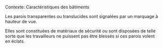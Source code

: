 Contexte: Caractéristiques des bâtiments

Les parois transparentes ou translucides sont signalées par un marquage à hauteur de vue.

Elles sont constituées de matériaux de sécurité ou sont disposées de telle sorte que les travailleurs ne puissent pas être blessés si ces parois volent en éclats.